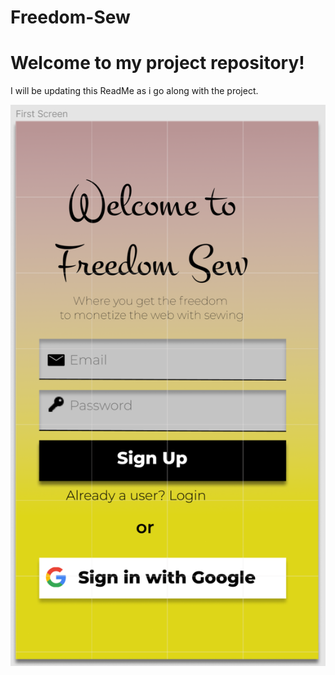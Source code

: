 # Freedom-Sew


# Welcome to my project repository!

I will be updating this ReadMe as i go along with the project.


![](snapshots/first%20screen.PNG)
